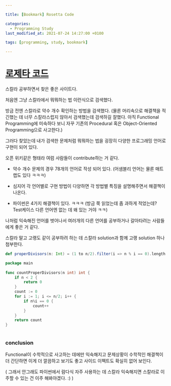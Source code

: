```yaml
---

title: [Bookmark] Rosetta Code

categories:
  - Programming Study
last_modified_at: 2021-07-24 14:27:00 +0100

tags: [programming, study, bookmark]

---
```


# [로제타 코드](https://rosettacode.org/wiki/Rosetta_Code)

스칼라 공부하면서 찾은 좋은 사이트다.

처음엔 그냥 스칼라에서 뭐뭐하는 법 이런식으로 검색했다.

방금 전엔 스칼라로 약수 개수 확인하는 방법을 검색했다. (물론 머리속으로 해결책을 적긴했는 데 너무 스칼라스럽지 않아서 검색했는데 검색하길 잘했다. 아직 Functional Programming에 미숙하다 보니 자꾸 기존의 Procedural 혹은 Object-Oriented Programming으로 사고한다.)

그러다 찾았는데 내가 검색한 문제처럼 뭐뭐하는 법을 굉장히 다양한 프로그래밍 언어로 구현이 되어 있다. 

오픈 위키같은 형태라 여럼 사람들이 contribute하는 거 같다.

* 약수 개수 문제의 경우 78개의 언어로 작성 되어 있다. (어샘블리 언어는 물론 매트랩도 있다 ㅋㅋㅋ)

* 심지어 각 언어별로 구현 방법이 다양하면 각 방법별 특징을 설명해주면서 해결책이 나온다.
* 파이썬은 4가지 해결책이 있다. ㅋㅋㅋ (방금 쭉 읽었는데 좀 과하게 적었는데? Test케이스 다른 언어엔 없는 데 왜 있는 거야 ㅋㅋ)

나처럼 익숙해진 언어를 벗어나서 여러개의 다른 언어를 공부하거나 갈아타려는 사람들에게 좋은 거 같다.

스칼라 말고 고랭도 같이 공부하려 하는 데 스칼라 solution과 함께 고랭 solution 하나 첨부한다.

~~~scala
def properDivisors(n: Int) = (1 to n/2).filter(i => n % i == 0).length
~~~

~~~go
package main
 
func countProperDivisors(n int) int {
    if n < 2 {
        return 0
    }
    count := 0
    for i := 1; i <= n/2; i++ {
        if n%i == 0 {
            count++
        }
    }
    return count
}
 
~~~



### conclusion

Functional이 수학적으로 사고하는 데에만 익숙해지고 문제상황이 수학적인 해결책이 더 간단하면 이게 더 깔끔하고 보기도 좋고 사이드 이펙트도 확실히 없어 보인다.

( 그래서 안그래도 파이썬에서 람다식 자주 사용하는 데 스칼라 익숙해지면 스칼라로 이주할 수 있는 건 이주 해봐야겠다. :) )
